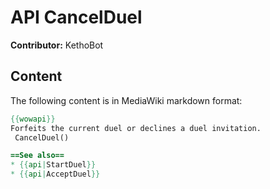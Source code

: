 # API CancelDuel

**Contributor:** KethoBot

## Content

The following content is in MediaWiki markdown format:

```mediawiki
{{wowapi}}
Forfeits the current duel or declines a duel invitation.
 CancelDuel()

==See also==
* {{api|StartDuel}}
* {{api|AcceptDuel}}
```